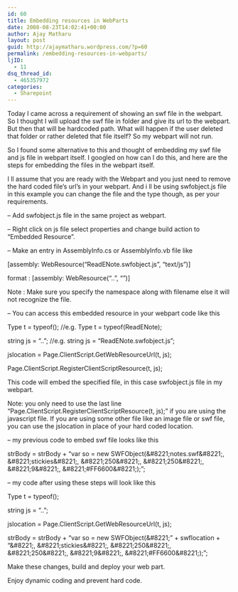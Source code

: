 ```yaml
---
id: 60
title: Embedding resources in WebParts
date: 2008-08-23T14:02:41+00:00
author: Ajay Matharu
layout: post
guid: http://ajaymatharu.wordpress.com/?p=60
permalink: /embedding-resources-in-webparts/
ljID:
  - 11
dsq_thread_id:
  - 465357972
categories:
  - Sharepoint
---
```

Today I came across a requirement of showing an swf file in the webpart. So I thought I will upload the swf file in folder and give its url to the webpart. But then that will be hardcoded path. What will happen if the user deleted that folder or rather deleted that file itself? So my webpart will not run.

So I found some alternative to this and thought of embedding my swf file and js file in webpart itself. I googled on how can I do this, and here are the steps for embedding the files in the webpart itself.

I ll assume that you are ready with the Webpart and you just need to remove the hard coded file&#8217;s url&#8217;s in your webpart. And i ll be using swfobject.js file in this example you can change the file and the type though, as per your requirements.

&#8211; Add swfobject.js file in the same project as webpart.

&#8211; Right click on js file select properties and change build action to &#8220;Embedded Resource&#8221;.

&#8211; Make an entry in AssemblyInfo.cs or AssemblyInfo.vb file like

[assembly: WebResource(&#8220;ReadENote.swfobject.js&#8221;, &#8220;text/js&#8221;)]

format : [assembly: WebResource(&#8220;<project namespace>.<filename>.<extension>&#8221;, &#8220;<content type>&#8221;)]

Note : Make sure you specify the namespace along with filename else it will not recognize the file.

&#8211; You can access this embedded resource in your webpart code like this

Type t = typeof(<webpartname>); //e.g. Type t = typeof(ReadENote);
  
string js = &#8220;<namespace>.<filename>.<extension>&#8221;; //e.g. string js = &#8220;ReadENote.swfobject.js&#8221;;
  
jslocation = Page.ClientScript.GetWebResourceUrl(t, js);
  
Page.ClientScript.RegisterClientScriptResource(t, js);

This code will embed the specified file, in this case swfobject.js file in my webpart.

Note: you only need to use the last line &#8220;Page.ClientScript.RegisterClientScriptResource(t, js);&#8221; if you are using the javascript file. If you are using some other file like an image file or swf file, you can use the jslocation in place of your hard coded location.

&#8211; my previous code to embed swf file looks like this

strBody = strBody + &#8220;var so = new SWFObject(\&#8221;notes.swf\&#8221;, \&#8221;stickies\&#8221;, \&#8221;250\&#8221;, \&#8221;250\&#8221;, \&#8221;9\&#8221;, \&#8221;#FF6600\&#8221;);&#8221;;

&#8211; my code after using these steps will look like this

Type t = typeof(<webpartname>);

string js = &#8220;<namespace>.<filename>.<extension>&#8221;;

jslocation = Page.ClientScript.GetWebResourceUrl(t, js);

strBody = strBody + &#8220;var so = new SWFObject(\&#8221;&#8221; + swflocation + &#8220;\&#8221;, \&#8221;stickies\&#8221;, \&#8221;250\&#8221;, \&#8221;250\&#8221;, \&#8221;9\&#8221;, \&#8221;#FF6600\&#8221;);&#8221;;

Make these changes, build and deploy your web part.

Enjoy dynamic coding and prevent hard code.